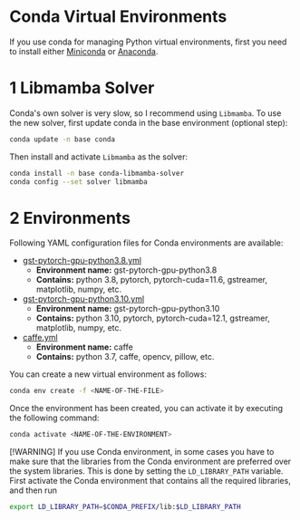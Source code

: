 # Conda Virtual Environments

If you use conda for managing Python virtual environments, first you need to install either [Miniconda](https://docs.conda.io/projects/miniconda/en/latest/) or [Anaconda](https://docs.anaconda.com/free/anaconda/install/index.html).

# 1 Libmamba Solver

Conda's own solver is very slow, so I recommend using `Libmamba`. To use the new solver, first update conda in the base environment (optional step):

```bash
conda update -n base conda
```

Then install and activate `Libmamba` as the solver:

```bash
conda install -n base conda-libmamba-solver
conda config --set solver libmamba
```

# 2 Environments

Following YAML configuration files for Conda environments are available:

* [gst-pytorch-gpu-python3.8.yml](./gst-pytorch-gpu-python3.8.yml)
  * **Environment name:** gst-pytorch-gpu-python3.8
  * **Contains:** python 3.8, pytorch, pytorch-cuda=11.6, gstreamer, matplotlib, numpy, etc.
* [gst-pytorch-gpu-python3.10.yml](./gst-pytorch-gpu-python3.10.yml)
  * **Environment name:** gst-pytorch-gpu-python3.10
  * **Contains:** python 3.10, pytorch, pytorch-cuda=12.1, gstreamer, matplotlib, numpy, etc.
* [caffe.yml](./caffe.yml)
  * **Environment name:** caffe
  * **Contains:** python 3.7, caffe, opencv, pillow, etc.

You can create a new virtual environment as follows:

```bash
conda env create -f <NAME-OF-THE-FILE>
```

Once the environment has been created, you can activate it by executing the following command:

```bash
conda activate <NAME-OF-THE-ENVIRONMENT>
```

[!WARNING]
If you use Conda environment, in some cases you have to make sure that the libraries from the Conda environment are preferred over the system libraries.
This is done by setting the `LD_LIBRARY_PATH` variable. First activate the Conda environment that contains all the required libraries, and then run

```bash
export LD_LIBRARY_PATH=$CONDA_PREFIX/lib:$LD_LIBRARY_PATH
```

